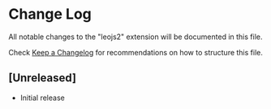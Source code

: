 # Change Log

All notable changes to the "leojs2" extension will be documented in this file.

Check [Keep a Changelog](http://keepachangelog.com/) for recommendations on how to structure this file.

## [Unreleased]

- Initial release